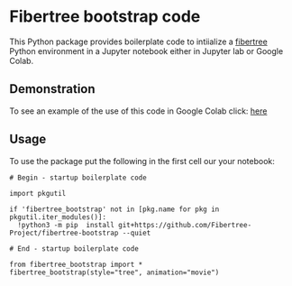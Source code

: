 # Fibertree bootstrap code

This Python package provides boilerplate code to intiialize a
[fibertree](https://github.com/Fibertree-Project/fibertree) Python
environment in a Jupyter notebook either in Jupyter lab or Google Colab.


## Demonstration

To see an example of the use of this code in Google Colab click: 
[here](https://colab.research.google.com/github/Fibertree-Project/fibertree-bootstrap/blob/main/notebooks/sample_notebook.ipynb)


## Usage

To use the package put the following in the first cell our your notebook:

```
# Begin - startup boilerplate code

import pkgutil

if 'fibertree_bootstrap' not in [pkg.name for pkg in pkgutil.iter_modules()]:
  !python3 -m pip  install git+https://github.com/Fibertree-Project/fibertree-bootstrap --quiet

# End - startup boilerplate code

from fibertree_bootstrap import *
fibertree_bootstrap(style="tree", animation="movie")
```


